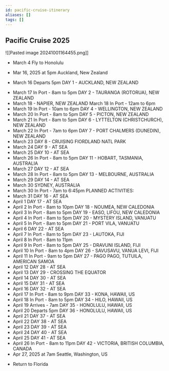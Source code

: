 ```yaml
---
id: pacific-cruise-itinerary
aliases: []
tags: []
---
```


## Pacific Cruise 2025

![[Pasted image 20241001164455.png]]

- March 4 Fly to Honolulu
* Mar 16, 2025 at 5pm Auckland, New Zealand
-  March 16 Departs 5pm DAY 1 - AUCKLAND, NEW ZEALAND
* March 17 In Port - 8am to 5pm DAY 2 - TAURANGA (ROTORUA), NEW ZEALAND
* March 18 - NAPIER, NEW ZEALAND March 18 In Port - 12am to 6pm
* March 19 In Port - 10am to 6pm DAY 4 - WELLINGTON, NEW ZEALAND
* March 20 In Port - 8am to 5pm DAY 5 - PICTON, NEW ZEALAND
* March 21 In Port - 8am to 5pm DAY 6 - LYTTELTON (CHRISTCHURCH), NEW ZEALAND
* March 22 In Port - 7am to 6pm DAY 7 - PORT CHALMERS (DUNEDIN), NEW ZEALAND
* March 23 DAY 8 - CRUISING FIORDLAND NATL PARK
* March 24 DAY 9 - AT SEA
* March 25 DAY 10 - AT SEA
* March 26 In Port - 8am to 5pm DAY 11 - HOBART, TASMANIA, AUSTRALIA
* March 27 DAY 12 - AT SEA
* March 28 In Port - 8am to 5pm DAY 13 - MELBOURNE, AUSTRALIA
* March 29 DAY 14 - AT SEA
* March 30   SYDNEY, AUSTRALIA
* March 30 In Port - 7am to 6:45pm PLANNED ACTIVITIES:
* March 31 DAY 16 - AT SEA
* April 1 DAY 17 - AT SEA
* April 2 In Port - 8am to 10pm DAY 18 - NOUMEA, NEW CALEDONIA
* April 3 In Port - 8am to 5pm DAY 19 - EASO, LIFOU, NEW CALEDONIA
* April 4 In Port - 8am to 5pm DAY 20 - MYSTERY ISLAND, VANUATU
* April 5 In Port - 8am to 5pm DAY 21 - PORT VILA, VANUATU
* April 6 DAY 22 - AT SEA
* April 7 In Port - 8am to 5pm DAY 23 - LAUTOKA, FIJI
* April 8 In Port - 8am to 11pm
* April 9 In Port - 8am to 5pm DAY 25 - DRAVUNI ISLAND, FIJI
* April 10 In Port - 8am to 4pm DAY 26 - SAVUSAVU, VANUA LEVI, FIJI
* April 11 In Port - 9am to 5pm DAY 27 - PAGO PAGO, TUTUILA, AMERICAN SAMOA
* April 12 DAY 28 - AT SEA
* April 13 DAY 29 - CROSSING THE EQUATOR
* April 14 DAY 30 - AT SEA
* April 15 DAY 31 - AT SEA
* April 16 DAY 32 - AT SEA
* April 17 In Port - 8am to 9pm DAY 33 - KONA, HAWAII, US
* April 18 In Port - 8am to 5pm DAY 34 - HILO, HAWAII, US
* April 19 Arrives - 7am DAY 35 - HONOLULU, HAWAII, US
* April 20 Departs 5pm DAY 36 - HONOLULU, HAWAII, US
* April 21 DAY 37 - AT SEA
* April 22 DAY 38 - AT SEA
* April 23 DAY 39 - AT SEA
* April 24 DAY 40 - AT SEA
* April 25 DAY 41 - AT SEA
* April 26 In Port - 8am to 11pm DAY 42 - VICTORIA, BRITISH COLUMBIA, CANADA
* Apr 27, 2025 at 7am Seattle, Washington, US
- Return to Florida



